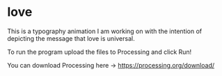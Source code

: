 # love

This is a typography animation I am working on with the intention of depicting the message that love is universal.

To run the program upload the files to Processing and click Run!

You can download Processing here -> https://processing.org/download/
